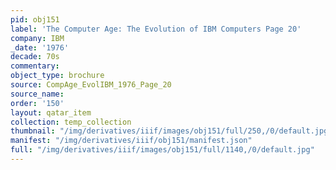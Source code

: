 ```yaml
---
pid: obj151
label: 'The Computer Age: The Evolution of IBM Computers Page 20'
company: IBM
_date: '1976'
decade: 70s
commentary: 
object_type: brochure
source: CompAge_EvolIBM_1976_Page_20
source_name: 
order: '150'
layout: qatar_item
collection: temp_collection
thumbnail: "/img/derivatives/iiif/images/obj151/full/250,/0/default.jpg"
manifest: "/img/derivatives/iiif/obj151/manifest.json"
full: "/img/derivatives/iiif/images/obj151/full/1140,/0/default.jpg"
---
```

